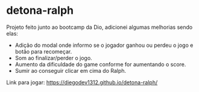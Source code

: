 # detona-ralph
Projeto feito junto ao bootcamp da Dio, adicionei algumas melhorias sendo elas:

<ul>
    <li>Adição do modal onde informo se o jogador ganhou ou perdeu o jogo e botão para recomeçar.</li>
    <li>Som ao finalizar/perder o jogo.</li>
    <li>Aumento da dificuldade do game conforme for aumentando o score.</li>
    <li>Sumir ao conseguir clicar em cima do Ralph.</li>
</ul>

Link para jogar: <a href="https://diegodev1312.github.io/detona-ralph/">https://diegodev1312.github.io/detona-ralph/</a>
